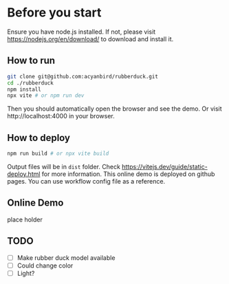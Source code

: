 # Before you start
Ensure you have node.js installed. If not, please visit https://nodejs.org/en/download/ to download and install it.

## How to run
```bash
git clone git@github.com:acyanbird/rubberduck.git
cd ./rubberduck
npm install
npx vite # or npm run dev
```
Then you should automatically open the browser and see the demo.
Or visit http://localhost:4000 in your browser.

## How to deploy
```bash
npm run build # or npx vite build
```
Output files will be in `dist` folder. Check https://vitejs.dev/guide/static-deploy.html for more information.
This online demo is deployed on github pages. You can use workflow config file as a reference.

## Online Demo
place holder

## TODO
- [ ] Make rubber duck model available
- [ ] Could change color
- [ ] Light?
